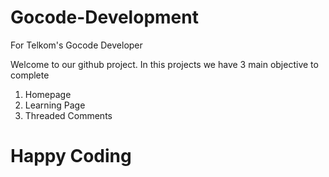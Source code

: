 # Gocode-Development
For Telkom's Gocode Developer


Welcome to our github project.
In this projects we have 3 main objective to complete
1. Homepage
2. Learning Page
3. Threaded Comments

# Happy Coding
